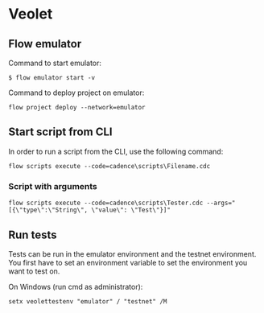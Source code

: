 # Veolet


## Flow emulator

Command to start emulator:

```
$ flow emulator start -v
```

Command to deploy project on emulator:

```
flow project deploy --network=emulator
```

## Start script from CLI

In order to run a script from the CLI, use the following command:

```
flow scripts execute --code=cadence\scripts\Filename.cdc
```

### Script with arguments
```
flow scripts execute --code=cadence\scripts\Tester.cdc --args="[{\"type\":\"String\", \"value\": \"Test\"}]"
```

## Run tests

Tests can be run in the emulator environment and the testnet environment. You first have to set an environment variable to set the environment you want to test on.

On Windows (run cmd as administrator):
```
setx veolettestenv "emulator" / "testnet" /M
```